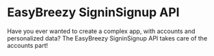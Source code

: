 EasyBreezy SigninSignup API
===========================

Have you ever wanted to create a complex app, with accounts and personalized data? The EasyBreezy SigninSignup API takes care of the accounts part!
